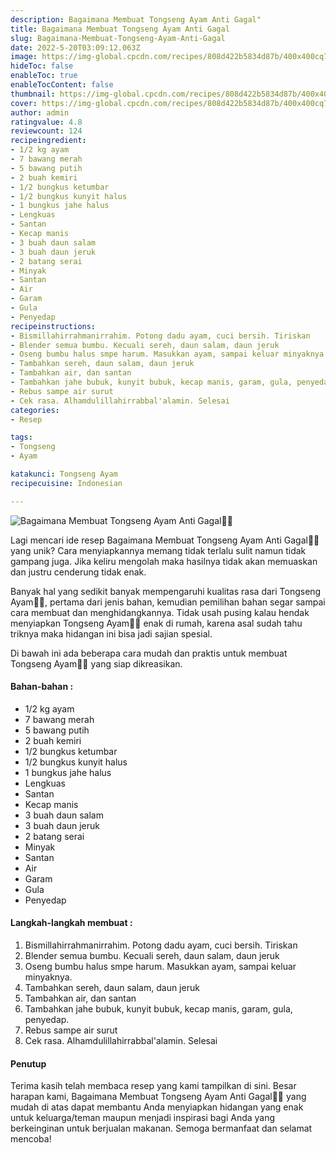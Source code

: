 ```yaml
---
description: Bagaimana Membuat Tongseng Ayam Anti Gagal"
title: Bagaimana Membuat Tongseng Ayam Anti Gagal
slug: Bagaimana-Membuat-Tongseng-Ayam-Anti-Gagal
date: 2022-5-20T03:09:12.063Z
image: https://img-global.cpcdn.com/recipes/808d422b5834d87b/400x400cq70/photo.jpg
hideToc: false
enableToc: true
enableTocContent: false
thumbnail: https://img-global.cpcdn.com/recipes/808d422b5834d87b/400x400cq70/photo.jpg
cover: https://img-global.cpcdn.com/recipes/808d422b5834d87b/400x400cq70/photo.jpg
author: admin
ratingvalue: 4.8
reviewcount: 124
recipeingredient:
- 1/2 kg ayam
- 7 bawang merah
- 5 bawang putih
- 2 buah kemiri
- 1/2 bungkus ketumbar
- 1/2 bungkus kunyit halus
- 1 bungkus jahe halus
- Lengkuas
- Santan
- Kecap manis
- 3 buah daun salam
- 3 buah daun jeruk
- 2 batang serai
- Minyak
- Santan
- Air
- Garam
- Gula
- Penyedap
recipeinstructions:
- Bismillahirrahmanirrahim. Potong dadu ayam, cuci bersih. Tiriskan
- Blender semua bumbu. Kecuali sereh, daun salam, daun jeruk
- Oseng bumbu halus smpe harum. Masukkan ayam, sampai keluar minyaknya.
- Tambahkan sereh, daun salam, daun jeruk
- Tambahkan air, dan santan
- Tambahkan jahe bubuk, kunyit bubuk, kecap manis, garam, gula, penyedap.
- Rebus sampe air surut
- Cek rasa. Alhamdulillahirrabbal'alamin. Selesai
categories:
- Resep

tags:
- Tongseng
- Ayam

katakunci: Tongseng Ayam
recipecuisine: Indonesian

---
```


![Bagaimana Membuat Tongseng Ayam Anti Gagal👩‍🍳](https://img-global.cpcdn.com/recipes/808d422b5834d87b/400x400cq70/photo.jpg)

Lagi mencari ide resep Bagaimana Membuat Tongseng Ayam Anti Gagal👩‍🍳 yang unik? Cara menyiapkannya memang tidak terlalu sulit namun tidak gampang juga. Jika keliru mengolah maka hasilnya tidak akan memuaskan dan justru cenderung tidak enak.

Banyak hal yang sedikit banyak mempengaruhi kualitas rasa dari Tongseng Ayam👩‍🍳, pertama dari jenis bahan, kemudian pemilihan bahan segar sampai cara membuat dan menghidangkannya. Tidak usah pusing kalau hendak menyiapkan Tongseng Ayam👩‍🍳 enak di rumah, karena asal sudah tahu triknya maka hidangan ini bisa jadi sajian spesial.

Di bawah ini ada beberapa cara mudah dan praktis untuk membuat Tongseng Ayam👩‍🍳 yang siap dikreasikan.

<!--inarticleads1-->

#### Bahan-bahan :

- 1/2 kg ayam
- 7 bawang merah
- 5 bawang putih
- 2 buah kemiri
- 1/2 bungkus ketumbar
- 1/2 bungkus kunyit halus
- 1 bungkus jahe halus
- Lengkuas
- Santan
- Kecap manis
- 3 buah daun salam
- 3 buah daun jeruk
- 2 batang serai
- Minyak
- Santan
- Air
- Garam
- Gula
- Penyedap

<!--inarticleads2-->

#### Langkah-langkah membuat :

1. Bismillahirrahmanirrahim. Potong dadu ayam, cuci bersih. Tiriskan
1. Blender semua bumbu. Kecuali sereh, daun salam, daun jeruk
1. Oseng bumbu halus smpe harum. Masukkan ayam, sampai keluar minyaknya.
1. Tambahkan sereh, daun salam, daun jeruk
1. Tambahkan air, dan santan
1. Tambahkan jahe bubuk, kunyit bubuk, kecap manis, garam, gula, penyedap.
1. Rebus sampe air surut
1. Cek rasa. Alhamdulillahirrabbal'alamin. Selesai

#### Penutup

Terima kasih telah membaca resep yang kami tampilkan di sini. Besar harapan kami, Bagaimana Membuat Tongseng Ayam Anti Gagal👩‍🍳 yang mudah di atas dapat membantu Anda menyiapkan hidangan yang enak untuk keluarga/teman maupun menjadi inspirasi bagi Anda yang berkeinginan untuk berjualan makanan. Semoga bermanfaat dan selamat mencoba!